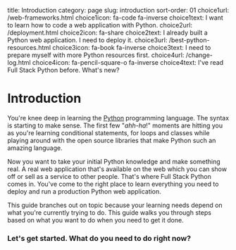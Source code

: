 title: Introduction
category: page
slug: introduction
sort-order: 01
choice1url: /web-frameworks.html
choice1icon: fa-code fa-inverse
choice1text: I want to learn how to code a web application with Python.
choice2url: /deployment.html
choice2icon: fa-share
choice2text: I already built a Python web application. I need to deploy it.
choice3url: /best-python-resources.html
choice3icon: fa-book fa-inverse
choice3text: I need to prepare myself with more Python resources first.
choice4url: /change-log.html
choice4icon: fa-pencil-square-o fa-inverse
choice4text: I've read Full Stack Python before. What's new?



# Introduction
You're knee deep in learning the [Python](http://www.python.org/)
programming language. The syntax is starting to make sense. The first
few "*ahh-ha*!" moments are hitting you as you're learning conditional
statements, for loops and classes while playing around with the open source 
libraries that make Python such an amazing language.

Now you want to take your initial Python knowledge and make something real.
A real web application that's available on the web which you can show off or 
sell as a service to other people. That's where Full Stack Python comes in. 
You've come to the right place to learn everything you need to deploy and 
run a production Python web application.

This guide branches out on topic because your learning needs depend on what
you're currently trying to do. This guide walks you through steps based 
on what you want to do when you need to get it done.


### Let's get started. What do you need to do right now?
